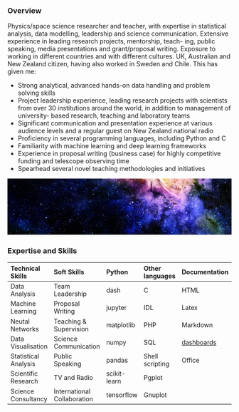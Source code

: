 ### Overview 

Physics/space science researcher and teacher, with expertise in statistical analysis, data modelling, leadership and science communication. Extensive experience in leading research projects, mentorship, teach- ing, public speaking, media presentations and grant/proposal writing. Exposure to working in different countries and with different cultures. UK, Australian and New Zealand citizen, having also worked in Sweden and Chile. This has given me:
- Strong analytical, advanced hands-on data handling and problem solving skills
- Project leadership experience, leading research projects with scientists from over 30 institutions around the world, in addition to management of university- based research, teaching and laboratory teams
- Significant communication and presentation experience at various audience levels and a regular guest on New Zealand national radio
- Proficiency in several programming languages, including Python and C
- Familiarity with machine learning and deep learning frameworks
- Experience in proposal writing (business case) for highly competitive funding and telescope observing time
- Spearhead several novel teaching methodologies and initiatives


![](https://github.com/steviecurran/portfolio/blob/main/assets/img/1705458553962.jpeg)

### Expertise and Skills

Technical Skills | Soft Skills | Python | Other languages | Documentation| 
| :---    | :--  | :---   | :---            | :--- 	       | 
Data Analysis | Team Leadership |  dash      | C                 | HTML  |
Machine  Learning | Proposal Writing|  jupyter	    	| IDL               |Latex  |
Neutal Networks     | Teaching & Supervision|  matplotlib  | PHP  | Markdown |
Data Visualisation | Science Communication |   numpy    | SQL               | [dashboards](https://github.com/steviecurran/dashboards)|
Statistical Analysis | Public Speaking|   pandas               | Shell scripting     |  Office       |
Scientific Research | TV and Radio   |    scikit-learn         | Pgplot              |        |
Science Consultancy |  International Collaboration  | tensorflow           | Gnuplot             |        |

<!--
**steviecurran/steviecurran** is a ✨ _special_ ✨ repository because its `README.md` (this file) appears on your GitHub profile.


Here are some ideas to get you started:

- 🔭 I’m currently working on ...
- 🌱 I’m currently learning ...
- 👯 I’m looking to collaborate on ...
- 🤔 I’m looking for help with ...
- 💬 Ask me about ...
- 📫 How to reach me: ...
- 😄 Pronouns: ...
- ⚡ Fun fact: ...
-->

